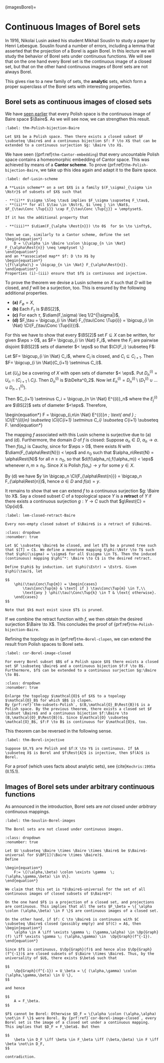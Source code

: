 (imagesBorel)=
# Continuous Images of Borel sets

In 1916, Nikolai Lusin asked his student Mikhail Souslin to study a paper by Henri Lebesgue. Souslin found a number of errors, including a lemma that asserted that the projection of a Borel is again Borel. In this lecture we will study the behavior of Borel sets under continuous functions. We will see that on the one hand every Borel set is the continuous image of a closed set, but that on the other hand continuous images of Borel sets are not always Borel.

This gives rise to a new family of sets, the **analytic** sets, which form a proper superclass of the Borel sets with interesting properties.


## Borel sets as continuous images of closed sets

We have [seen earlier](#thm-polish-cont-image-Baire) that every Polish space is the continuous image of Baire space $\Baire$. As we will see now, we can strengthen this result.

```{prf:theorem} Lusin and Souslin  
:label: thm-Polish-bijection-Baire

Let $X$ be a Polish space. Then there exists a closed subset $F \subseteq \Baire$ and a continuous bijection $f: F \to X$ that can be extended to a continuous surjection $g: \Baire \to X$.
```

We have seen ({prf:ref}`thm-Cantor-embedding`) that every uncountable Polish space contains a homeomorphic embedding of Cantor space. This was achieved by means of a **Cantor scheme**. To prove {prf:ref}`thm-Polish-bijection-Baire`, we take up this idea again and adapt it to the Baire space. 

```{prf:definition}
:label: def-Lusin-scheme

A **Lusin scheme** on a set $X$ is a family $(F_\sigma)_{\sigma \in \Nstr}$ of subsets of $X$ such that

- **(i)** $\sigma \Sleq \tau$ implies $F_\sigma \supseteq F_\tau$,
- **(ii)** for all $\tau \in \Nstr$, $i \neq j \in \Nat$, $F_{\tau\Conc \Tup{i}} \cap F_{\tau\Conc \Tup{j}} = \emptyset$.

If it has the additional property that

- **(iii)** $\diam(F_{\alpha \Rest{n}}) \to 0$  for $n \to \infty$,

then we can, similarly to a Cantor scheme, define the set
\begin{equation*}
    D = \{\alpha \in \Baire \colon \bigcap_{n \in \Nat} F_{\alpha\Rest{n}} \neq \emptyset \}
\end{equation*}
and an **associated map** $f: D \to X$ by
\begin{equation*}
\{f(\alpha)\} = \bigcap_{n \in \Nat} F_{\alpha\Rest{n}}.
\end{equation*}
Properties (i)-(iii) ensure that $f$ is continuous and injective.
```

To prove the theorem we devise a Lusin scheme on $X$ such that $D$ will be closed, and $f$ will be a surjection, too. This is ensured by the following additional properties.

- **(a)** $F_\emptyset = X$,
- **(b)** Each $F_\tau$ is $\BS[2]$,
- **(c)** For each $\tau$, $\diam(F_\sigma) \leq 1/2^{|\sigma|}$,
- **(d)** $F_\tau = \bigcup_{i \in \Nat} F_{\tau\Conc \Tup{i}} =  \bigcup_{i \in \Nat} \Cl{F_{\tau\Conc \Tup{i}}}$.

For this we have to show that every $\BS[2]$ set $F \subseteq X$ can be written, for given $\eps > 0$, as  $F= \bigcup_{i \in \Nat} F_i$, where the $F_i$ are pairwise disjoint $\BS[2]$ sets of diameter $< \eps$ so that $\Cl{F_i} \subseteq F$:

Let $F= \bigcup_{i \in \Nat} C_i$, where $C_i$ is closed, and $C_i \subseteq C_{i+1}$. Then $F= \bigcup_{i \in \Nat}(C_{i+1} \setminus C_i)$. 

Let $(U_n)$ be a covering of $X$ with open sets of diameter $< \eps$. Put $D^{(i)}_n = U_n \cap (C_{i+1} \setminus C_i)$. Then $D^{(i)}_n$ is $\bDelta^0_2$. Now let $E^{(i)}_n = D^{(i)}_n \setminus (D^{(i)}_1 \cup \dots \cup D^{(i)}_{n-1})$.

Then $C_{i+1} \setminus C_i = \bigcup_{n \in \Nat} E^{(i)}_n$ where the $E^{(i)}_j$ are $\BS[2]$ sets of diameter $<\eps$. Therefore,

\begin{equation*}
F =  \bigcup_{i,n\in \Nat} E^{(i)}_n \; \text{ and } \;  \Cl{E^{(i)}_n} \subseteq \Cl{C_{i+1} \setminus C_i} \subseteq C_{i+1} \subseteq F.
\end{equation*}

The mapping $f$ associated with this Lusin scheme is surjective due to (a) and (d).
Furthermore, the domain $D$ of $f$ is closed: Suppose $\alpha_n \in D$, $\alpha_n \to \alpha$. Then $f(\alpha_n)$ is Cauchy, since for $\eps > 0$, there exists $N$ with $\diam(F_{\alpha\Rest{N}}) < \eps$ and $n_0$ such that $\alpha_n\Rest{N} = \alpha\Rest{N}$ for all $n \geq n_0$, so that $d(f(\alpha_n),f(\alpha_m)) < \eps$ whenever $n,m \geq n_0$. Since $X$ is Polish $f(\alpha_n) \to y$ for some $y \in X$.

By (d) we have $y \in \bigcap_n \Cl{F_{\alpha\Rest{n}}} = \bigcap_n F_{\alpha\Rest{n}}$, hence $\alpha \in D$ and $f(\alpha) = y$.

It remains to show that we can extend $f$ to a continuous surjection $g: \Baire \to X$. Say a closed subset $C$ of a topological space $Y$ is a **retract** of $Y$ if there exists a continuous surjection $g: Y \to C$ such that $g\Rest{C} = \Op{id}$.

```{prf:lemma}
:label: lem-closed-retract-Baire

Every non-empty closed subset of $\Baire$ is a retract of $\Baire$.
```

```{prf:proof}
:class: dropdown
:nonumber: true

Let $C \subseteq \Baire$ be closed, and let $T$ be a pruned tree such that $[T] = C$. We define a monotone mapping $\phi:\Nstr \to T$ such that $\phi(\sigma) = \sigma$ for all $\sigma \in T$. Then the induced (continuous) mapping $\phi^*: \Baire \to C$ is the desired retract.

Define $\phi$ by induction. Let $\phi(\Estr) = \Estr$. Given $\phi(\tau)$, let

$$
    \phi(\tau\Conc\Tup{m}) = \begin{cases}
        \tau\Conc\Tup{m} & \text{ if } \tau\Conc\Tup{m} \in T,\\
        \text{any } \phi(\tau)\Conc\Tup{k} \in T & \text{ otherwise}.
    \end{cases}
$$

Note that $k$ must exist since $T$ is pruned.
```

If we combine the retract function with $f$, we then obtain the desired surjection $\Baire \to X$. This concludes the proof of {prf:ref}`thm-Polish-bijection-Baire`.


Refining the topology as in {prf:ref}`thm-Borel-clopen`, we can extend the result from Polish spaces to Borel sets.

```{prf:corollary} Lusin and Souslin  
:label: cor-Borel-image-closed

For every Borel subset $B$ of a Polish space $X$ there exists a closed set $F \subseteq \Baire$ and a continuous bijection $f:F \to B$. Furthermore, $f$ can be extended to a continuous surjection $g:\Baire \to B$.
```

```{prf:proof}
:class: dropdown
:nonumber: true
	
Enlarge the topology $\mathcal{O}$ of $X$ to a topology $\mathcal{O}_B$ for which $B$ is clopen. 
By {prf:ref}`thm-subsets-Polish`, $(B,\mathcal{O}_B\Rest{B})$ is a Polish space. By the previous theorem, there exists a closed set $F \subset \Baire$ and a continuous bijection $f:\Baire \to (B,\mathcal{O}_B\Rest{B})$. Since $\mathcal{O} \subseteq \mathcal{O}_B$, $f:F \to B$ is continuous for $\mathcal{O}$, too. 
```  

This theorem can be reversed in the following sense.

```{prf:theorem} Lusin and Souslin
:label: thm-Borel-injective

Suppose $X,Y$ are Polish and $f:X \to Y$ is continuous. If $A \subseteq X$ is Borel and $f\Rest{A}$ is injective, then $f(A)$ is Borel.
```

For a proof (which uses facts about analytic sets), see {cite}`Kechris:1995a` (II.15.1).


## Images of Borel sets under arbitrary continuous functions

As announced in the introduction, Borel sets are *not* closed under *arbitrary* continuous mappings.

```{prf:theorem} Souslin
:label: thm-Souslin-Borel-images

The Borel sets are not closed under continuous images.
```

```{prf:proof}
:class: dropdown
:nonumber: true

Let $U \subseteq \Baire \times \Baire \times \Baire$ be $\Baire$-universal for $\BP[1](\Baire \times \Baire)$.
Define

\begin{equation*}
    F:= \{(\alpha,\beta) \colon \exists \gamma  \; (\alpha,\gamma,\beta) \in U\}.
\end{equation*}

We claim that this set is *$\Baire$-universal for the set of all continuous images of closed subsets of $\Baire$*:	

On the one hand $F$ is a projection of a closed set, and projections are continuous. This implies that all the sets $F_\beta = \{ \alpha \colon (\alpha,\beta) \in F \}$ are continuous images of a closed set.

On the other hand, if $f: C \to \Baire$ is continuous with $C \subseteq \Baire$ closed (possibly empty) and $f(C) = A$, then  
\begin{equation*}
    \alpha \in A \iff \exists \gamma \; (\gamma,\alpha) \in \Op{Graph}(f) \iff \exists \gamma \; (\alpha,\gamma) \in  \Op{Graph}(f^{-1}).
\end{equation*}

Since $f$ is continuous, $\Op{Graph}(f)$ and hence also $\Op{Graph}(f^{-1})$ are closed subsets of $\Baire \times \Baire$. Thus, by the universality of $U$, there exists $\beta$ such that 

$$
    \Op{Graph}(f^{-1}) = U_\beta = \{ (\alpha,\gamma) \colon (\alpha,\gamma,\beta) \in U \},
$$

and hence

$$
    A = F_\beta.
$$

$F$ cannot be Borel: Otherwise $D_F = \{\alpha \colon (\alpha,\alpha) \not\in F \}$ were Borel. By {prf:ref}`cor-Borel-image-closed`, every Borel set is the image of a closed set under a continuous mapping. This implies that $D_F = F_\beta$. But then

$$
    \beta \in D_F \iff \beta \in F_\beta \iff (\beta,\beta) \in F \iff \beta \not\in D_F,  
$$

contradiction.
```
